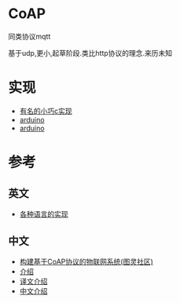 # CoAP

同类协议mqtt

基于udp,更小,起草阶段.类比http协议的理念.来历未知

# 实现

* [有名的小巧c实现](http://sourceforge.net/projects/libcoap/)
* [arduino](https://github.com/dgiannakop/Arduino-CoAP)
* [arduino](https://github.com/1248/microcoap)

# 参考

## 英文

* [各种语言的实现](https://en.wikipedia.org/wiki/Constrained_Application_Protocol)

## 中文

* [构建基于CoAP协议的物联网系统(图灵社区)](http://www.ituring.com.cn/tupubarticle/3795)
* [介绍](http://blog.csdn.net/tulun/article/details/8869241)
* [译文介绍](http://blog.csdn.net/xukai871105/article/details/17734163)
* [中文介绍](http://www.phodal.com/blog/use-constrained-application-protocol-in-internet-of-things/)